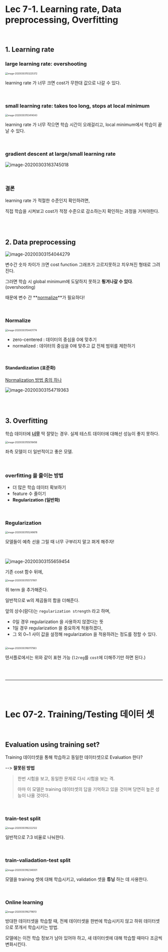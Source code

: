 # Lec 7-1. Learning rate, Data preprocessing, Overfitting

<br>

## 1. Learning rate

### large learning rate: overshooting

<img src="lec07.assets/image-20200303153225372.png" alt="image-20200303153225372" style="zoom:50%;" />

learning rate 가 너무 크면 cost가 무한대 값으로 나갈 수 있다.

<br>

### small learning rate: takes too long, stops at local minimum

<img src="lec07.assets/image-20200303153414043.png" alt="image-20200303153414043" style="zoom:50%;" />

learning rate 가 너무 작으면 학습 시간이 오래걸리고, local minimum에서 학습이 끝날 수 있다.

<br>

### gradient descent at large/small learning rate

![image-20200303163745018](lec07.assets/image-20200303163745018.png)

<br>

### 결론

learning rate 가 적절한 수준인지 확인하려면, 

직접 학습을 시켜보고 cost가 적정 수준으로 감소하는지 확인하는 과정을 거쳐야한다.

<br>

<br>

## 2. Data preprocessing

![image-20200303154044279](lec07.assets/image-20200303154044279.png)

변수간 숫자 차이가 크면 cost function 그래프가 고르지못하고 치우쳐진 형태로 그려진다.

그러면 학습 시 global minimum에 도달하지 못하고 **튕겨나갈 수 있다**.(overshooting)

때문에 변수 간 **<u>normalize</u>**가 필요하다!

<br>

### Normalize

<img src="lec07.assets/image-20200303154431774.png" alt="image-20200303154431774" style="zoom:50%;" />

- zero-centered : 데이터의 중심을 0에 맞추기
- normalized : 데이터의 중심을 0에 맞추고 값 전체 범위를 제한하기

<br>

#### Standardization (표준화)

<u>Normalization 방법 중의 하나</u>

![image-20200303154719363](lec07.assets/image-20200303154719363.png)

<br>

<br>

## 3. Overfitting

학습 데이터에 **<u>너무</u>** 딱 잘맞는 경우. 실제 테스트 데이터에 대해선 성능이 좋지 못하다.

<img src="lec07.assets/image-20200303155018456.png" alt="image-20200303155018456" style="zoom:50%;" />

좌측 모델이 더 일반적이고 좋은 모델.

<br>

### overfitting 을 줄이는 방법

- 더 많은 학습 데이터 확보하기
- feature 수 줄이기
- **Regularization (일반화)**

<br>

### Regularization

<img src="lec07.assets/image-20200303155249878.png" alt="image-20200303155249878" style="zoom:50%;" />

모델들이 예측 선을 그릴 때 너무 구부리지 말고 펴게 해주자!

<br>

![image-20200303155659454](lec07.assets/image-20200303155659454.png)

기존 cost 함수 뒤에,

<img src="lec07.assets/image-20200303155737801.png" alt="image-20200303155737801" style="zoom:50%;" />

위 term 을 추가해준다.

일반적으로 w의 제곱들의 합을 더해준다.

앞의 상수(람다)는 `regularization strength` 라고 하며,

- 0일 경우 regularization 을 사용하지 않겠다는 뜻
- 1일 경우 regularization 을 중요하게 적용하겠다,
- 그 외 0~1 사이 값을 설정해 regularization 을 적용하려는 정도를 정할 수 있다.

<br>

<img src="lec07.assets/image-20200303160117563.png" alt="image-20200303160117563" style="zoom:50%;" />

텐서플로에서는 위와 같이 표현 가능 (`l2reg`를 `cost`에 더해주기만 하면 된다.)

<br>

<br>

---

<br>

<br>

# Lec 07-2. Training/Testing 데이터 셋

<br>

## Evaluation using training set?

Training 데이터셋을 통해 학습하고 동일한 데이터셋으로 Evaluation 한다?

--> **잘못된 방법**

> 한번 시험을 보고, 동일한 문제로 다시 시험을 보는 격.
>
> 아마 이 모델은 training 데이터셋의 답을 기억하고 있을 것이며 당연히 높은 성능이 나올 것이다.

<br>

### train-test split

<img src="lec07.assets/image-20200303162222122.png" alt="image-20200303162222122" style="zoom:50%;" />

일반적으로 7:3 비율로 나눠한다.

<br>

### train-valiadation-test split

<img src="lec07.assets/image-20200303162348301.png" alt="image-20200303162348301" style="zoom:50%;" />

모델을 training 셋에 대해 학습시키고, validation 셋을 **튜닝** 하는 데 사용한다.

<br>

### Online learning

<img src="lec07.assets/image-20200303162719013.png" alt="image-20200303162719013" style="zoom:50%;" />

방대한 데이터셋을 학습할 때, 전체 데이터셋을 한번에 학습시키지 않고 하위 데이터셋으로 쪼개서 학습시키는 방법.

모델에는 이전 학습 정보가 남아 있어야 하고, 새 데이터셋에 대해 학습할 때마다 조금씩 변화시킨다.

















